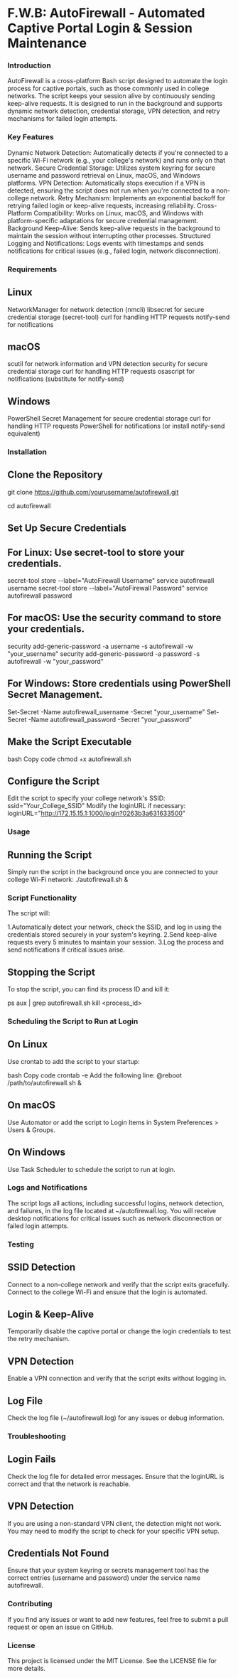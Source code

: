 # F.W.B: AutoFirewall - Automated Captive Portal Login & Session Maintenance

### Introduction

AutoFirewall is a cross-platform Bash script designed to automate the login process for captive portals, such as those commonly used in college networks. The script keeps your session alive by continuously sending keep-alive requests. It is designed to run in the background and supports dynamic network detection, credential storage, VPN detection, and retry mechanisms for failed login attempts.

### Key Features

Dynamic Network Detection: Automatically detects if you're connected to a specific Wi-Fi network (e.g., your college's network) and runs only on that network.
Secure Credential Storage: Utilizes system keyring for secure username and password retrieval on Linux, macOS, and Windows platforms.
VPN Detection: Automatically stops execution if a VPN is detected, ensuring the script does not run when you're connected to a non-college network.
Retry Mechanism: Implements an exponential backoff for retrying failed login or keep-alive requests, increasing reliability.
Cross-Platform Compatibility: Works on Linux, macOS, and Windows with platform-specific adaptations for secure credential management.
Background Keep-Alive: Sends keep-alive requests in the background to maintain the session without interrupting other processes.
Structured Logging and Notifications: Logs events with timestamps and sends notifications for critical issues (e.g., failed login, network disconnection).

### Requirements

## Linux
NetworkManager for network detection (nmcli)
libsecret for secure credential storage (secret-tool)
curl for handling HTTP requests
notify-send for notifications

## macOS
scutil for network information and VPN detection
security for secure credential storage
curl for handling HTTP requests
osascript for notifications (substitute for notify-send)

## Windows
PowerShell Secret Management for secure credential storage
curl for handling HTTP requests
PowerShell for notifications (or install notify-send equivalent)

### Installation

## Clone the Repository
git clone https://github.com/yourusername/autofirewall.git

cd autofirewall

## Set Up Secure Credentials

## For Linux: Use secret-tool to store your credentials.

secret-tool store --label="AutoFirewall Username" service autofirewall username
secret-tool store --label="AutoFirewall Password" service autofirewall password

## For macOS: Use the security command to store your credentials.

security add-generic-password -a username -s autofirewall -w "your_username"
security add-generic-password -a password -s autofirewall -w "your_password"

## For Windows: Store credentials using PowerShell Secret Management.

Set-Secret -Name autofirewall_username -Secret "your_username"
Set-Secret -Name autofirewall_password -Secret "your_password"

## Make the Script Executable
bash
Copy code
chmod +x autofirewall.sh

## Configure the Script
Edit the script to specify your college network's SSID:
ssid="Your_College_SSID"
Modify the loginURL if necessary:
loginURL="http://172.15.15.1:1000/login?0263b3a631633500"

### Usage

## Running the Script

Simply run the script in the background once you are connected to your college Wi-Fi network:
./autofirewall.sh &

### Script Functionality

The script will:

1.Automatically detect your network, check the SSID, and log in using the credentials stored securely in your system's keyring.
2.Send keep-alive requests every 5 minutes to maintain your session.
3.Log the process and send notifications if critical issues arise.

## Stopping the Script

To stop the script, you can find its process ID and kill it:

ps aux | grep autofirewall.sh
kill <process_id>

### Scheduling the Script to Run at Login

## On Linux
Use crontab to add the script to your startup:

bash
Copy code
crontab -e
Add the following line:
@reboot /path/to/autofirewall.sh &

## On macOS
Use Automator or add the script to Login Items in System Preferences > Users & Groups.

## On Windows
Use Task Scheduler to schedule the script to run at login.

### Logs and Notifications
The script logs all actions, including successful logins, network detection, and failures, in the log file located at ~/autofirewall.log. You will receive desktop notifications for critical issues such as network disconnection or failed login attempts.

### Testing
## SSID Detection
Connect to a non-college network and verify that the script exits gracefully.
Connect to the college Wi-Fi and ensure that the login is automated.

## Login & Keep-Alive
Temporarily disable the captive portal or change the login credentials to test the retry mechanism.

## VPN Detection
Enable a VPN connection and verify that the script exits without logging in.

## Log File
Check the log file (~/autofirewall.log) for any issues or debug information.

### Troubleshooting

## Login Fails
Check the log file for detailed error messages. Ensure that the loginURL is correct and that the network is reachable.

## VPN Detection
If you are using a non-standard VPN client, the detection might not work. You may need to modify the script to check for your specific VPN setup.

## Credentials Not Found
Ensure that your system keyring or secrets management tool has the correct entries (username and password) under the service name autofirewall.

### Contributing
If you find any issues or want to add new features, feel free to submit a pull request or open an issue on GitHub.

### License
This project is licensed under the MIT License. See the LICENSE file for more details.
